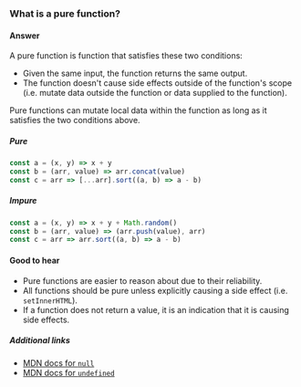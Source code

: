 ### What is a pure function?

#### Answer

A pure function is function that satisfies these two conditions:

* Given the same input, the function returns the same output.
* The function doesn't cause side effects outside of the function's scope (i.e. mutate data outside the function or data supplied to the function).

Pure functions can mutate local data within the function as long as it satisfies the two conditions above.

##### Pure

```js
const a = (x, y) => x + y
const b = (arr, value) => arr.concat(value)
const c = arr => [...arr].sort((a, b) => a - b)
```

##### Impure

```js
const a = (x, y) => x + y + Math.random()
const b = (arr, value) => (arr.push(value), arr)
const c = arr => arr.sort((a, b) => a - b)
```

#### Good to hear

* Pure functions are easier to reason about due to their reliability.
* All functions should be pure unless explicitly causing a side effect (i.e. `setInnerHTML`).
* If a function does not return a value, it is an indication that it is causing side effects.

##### Additional links

* [MDN docs for `null`](https://developer.mozilla.org/en-US/docs/Web/JavaScript/Reference/Global_Objects/null)
* [MDN docs for `undefined`](https://developer.mozilla.org/en-US/docs/Web/JavaScript/Reference/Global_Objects/undefined)

<!-- tags: (javascript) -->

<!-- expertise: (2) -->
